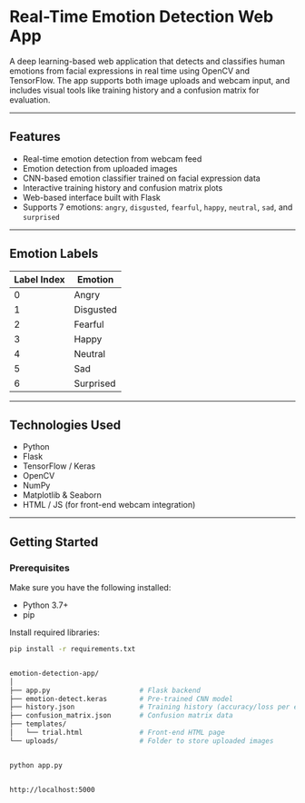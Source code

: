 
# Real-Time Emotion Detection Web App

A deep learning-based web application that detects and classifies human emotions from facial expressions in real time using OpenCV and TensorFlow. The app supports both image uploads and webcam input, and includes visual tools like training history and a confusion matrix for evaluation.

---

## Features

- Real-time emotion detection from webcam feed
- Emotion detection from uploaded images
- CNN-based emotion classifier trained on facial expression data
- Interactive training history and confusion matrix plots
- Web-based interface built with Flask
- Supports 7 emotions: `angry`, `disgusted`, `fearful`, `happy`, `neutral`, `sad`, and `surprised`

---

## Emotion Labels

| Label Index | Emotion     |
|-------------|-------------|
| 0           | Angry       |
| 1           | Disgusted   |
| 2           | Fearful     |
| 3           | Happy       |
| 4           | Neutral     |
| 5           | Sad         |
| 6           | Surprised   |

---

## Technologies Used

- Python
- Flask
- TensorFlow / Keras
- OpenCV
- NumPy
- Matplotlib & Seaborn
- HTML / JS (for front-end webcam integration)

---

## Getting Started

### Prerequisites

Make sure you have the following installed:
- Python 3.7+
- pip

Install required libraries:
```bash
pip install -r requirements.txt


emotion-detection-app/
│
├── app.py                      # Flask backend
├── emotion-detect.keras        # Pre-trained CNN model
├── history.json                # Training history (accuracy/loss per epoch)
├── confusion_matrix.json       # Confusion matrix data
├── templates/
│   └── trial.html              # Front-end HTML page
└── uploads/                    # Folder to store uploaded images


python app.py


http://localhost:5000


